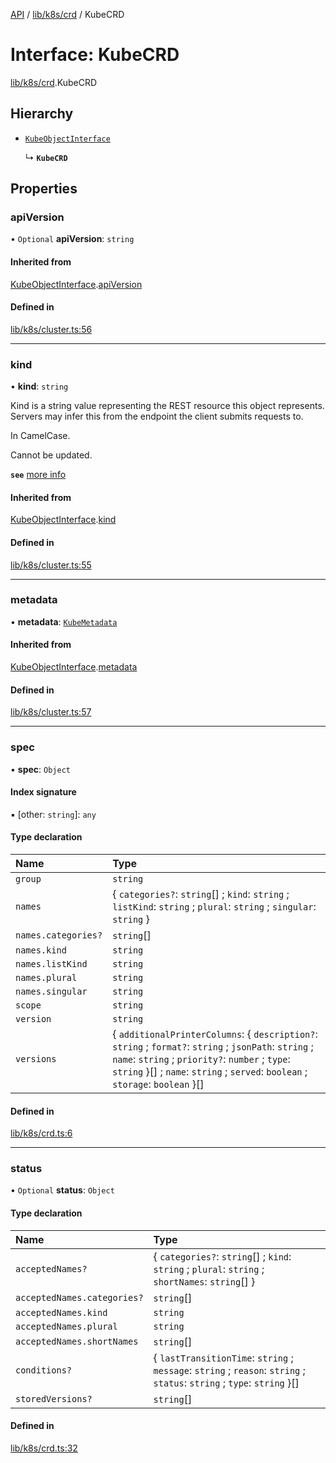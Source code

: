 [API](../API.md) / [lib/k8s/crd](../modules/lib_k8s_crd.md) / KubeCRD

# Interface: KubeCRD

[lib/k8s/crd](../modules/lib_k8s_crd.md).KubeCRD

## Hierarchy

- [`KubeObjectInterface`](lib_k8s_cluster.KubeObjectInterface.md)

  ↳ **`KubeCRD`**

## Properties

### apiVersion

• `Optional` **apiVersion**: `string`

#### Inherited from

[KubeObjectInterface](lib_k8s_cluster.KubeObjectInterface.md).[apiVersion](lib_k8s_cluster.KubeObjectInterface.md#apiversion)

#### Defined in

[lib/k8s/cluster.ts:56](https://github.com/kubernetes-sigs/headlamp/blob/072d2509b/frontend/src/lib/k8s/cluster.ts#L56)

___

### kind

• **kind**: `string`

Kind is a string value representing the REST resource this object represents.
Servers may infer this from the endpoint the client submits requests to.

In CamelCase.

Cannot be updated.

**`see`** [more info](https://git.k8s.io/community/contributors/devel/sig-architecture/api-conventions.md#types-kinds)

#### Inherited from

[KubeObjectInterface](lib_k8s_cluster.KubeObjectInterface.md).[kind](lib_k8s_cluster.KubeObjectInterface.md#kind)

#### Defined in

[lib/k8s/cluster.ts:55](https://github.com/kubernetes-sigs/headlamp/blob/072d2509b/frontend/src/lib/k8s/cluster.ts#L55)

___

### metadata

• **metadata**: [`KubeMetadata`](lib_k8s_cluster.KubeMetadata.md)

#### Inherited from

[KubeObjectInterface](lib_k8s_cluster.KubeObjectInterface.md).[metadata](lib_k8s_cluster.KubeObjectInterface.md#metadata)

#### Defined in

[lib/k8s/cluster.ts:57](https://github.com/kubernetes-sigs/headlamp/blob/072d2509b/frontend/src/lib/k8s/cluster.ts#L57)

___

### spec

• **spec**: `Object`

#### Index signature

▪ [other: `string`]: `any`

#### Type declaration

| Name | Type |
| :------ | :------ |
| `group` | `string` |
| `names` | { `categories?`: `string`[] ; `kind`: `string` ; `listKind`: `string` ; `plural`: `string` ; `singular`: `string`  } |
| `names.categories?` | `string`[] |
| `names.kind` | `string` |
| `names.listKind` | `string` |
| `names.plural` | `string` |
| `names.singular` | `string` |
| `scope` | `string` |
| `version` | `string` |
| `versions` | { `additionalPrinterColumns`: { `description?`: `string` ; `format?`: `string` ; `jsonPath`: `string` ; `name`: `string` ; `priority?`: `number` ; `type`: `string`  }[] ; `name`: `string` ; `served`: `boolean` ; `storage`: `boolean`  }[] |

#### Defined in

[lib/k8s/crd.ts:6](https://github.com/kubernetes-sigs/headlamp/blob/072d2509b/frontend/src/lib/k8s/crd.ts#L6)

___

### status

• `Optional` **status**: `Object`

#### Type declaration

| Name | Type |
| :------ | :------ |
| `acceptedNames?` | { `categories?`: `string`[] ; `kind`: `string` ; `plural`: `string` ; `shortNames`: `string`[]  } |
| `acceptedNames.categories?` | `string`[] |
| `acceptedNames.kind` | `string` |
| `acceptedNames.plural` | `string` |
| `acceptedNames.shortNames` | `string`[] |
| `conditions?` | { `lastTransitionTime`: `string` ; `message`: `string` ; `reason`: `string` ; `status`: `string` ; `type`: `string`  }[] |
| `storedVersions?` | `string`[] |

#### Defined in

[lib/k8s/crd.ts:32](https://github.com/kubernetes-sigs/headlamp/blob/072d2509b/frontend/src/lib/k8s/crd.ts#L32)
